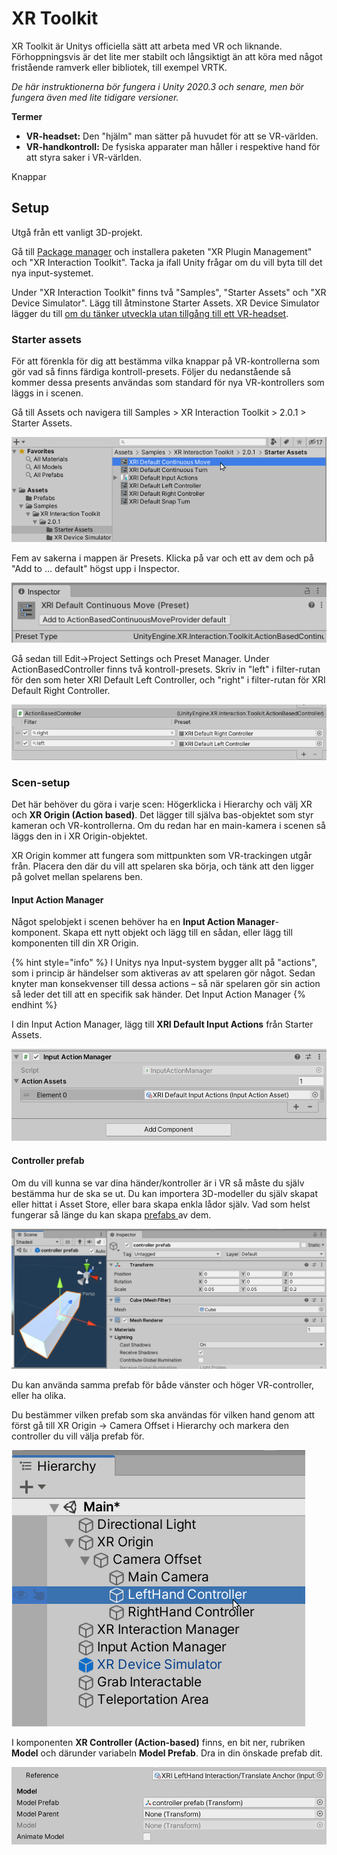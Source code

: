 # XR Toolkit

XR Toolkit är Unitys officiella sätt att arbeta med VR och liknande. Förhoppningsvis är det lite mer stabilt och långsiktigt än att köra med något fristående ramverk eller bibliotek, till exempel VRTK.

_De här instruktionerna bör fungera i Unity 2020.3 och senare, men bör fungera även med lite tidigare versioner._

**Termer**

* **VR-headset:** Den "hjälm" man sätter på huvudet för att se VR-världen.
* **VR-handkontroll:** De fysiska apparater man håller i respektive hand för att styra saker i VR-världen.

Knappar&#x20;

## Setup

Utgå från ett vanligt 3D-projekt.

Gå till [Package manager](../../andra-funktioner/package-manager.md) och installera paketen "XR Plugin Management" och "XR Interaction Toolkit". Tacka ja ifall Unity frågar om du vill byta till det nya input-systemet.

Under "XR Interaction Toolkit" finns två "Samples", "Starter Assets" och "XR Device Simulator". Lägg till åtminstone Starter Assets. XR Device Simulator lägger du till [om du tänker utveckla utan tillgång till ett VR-headset](device-simulator.md).

### Starter assets

För att förenkla för dig att bestämma vilka knappar på VR-kontrollerna som gör vad så finns färdiga kontroll-presets. Följer du nedanstående så kommer dessa presents användas som standard för nya VR-kontrollers som läggs in i scenen.

Gå till Assets och navigera till Samples > XR Interaction Toolkit > 2.0.1 > Starter Assets.

![](<../../.gitbook/assets/image (25).png>)

Fem av sakerna i mappen är Presets. Klicka på var och ett av dem och på "Add to … default" högst upp i Inspector.

![](<../../.gitbook/assets/image (15).png>)

Gå sedan till Edit->Project Settings och Preset Manager. Under ActionBasedController finns två kontroll-presets. Skriv in "left" i filter-rutan för den som heter XRI Default Left Controller, och "right" i filter-rutan för XRI Default Right Controller.

![](<../../.gitbook/assets/image (16).png>)

### Scen-setup

Det här behöver du göra i varje scen: Högerklicka i Hierarchy och välj XR och **XR Origin (Action based)**. Det lägger till själva bas-objektet som styr kameran och VR-kontrollerna. Om du redan har en main-kamera i scenen så läggs den in i XR Origin-objektet.

XR Origin kommer att fungera som mittpunkten som VR-trackingen utgår från. Placera den där du vill att spelaren ska börja, och tänk att den ligger på golvet mellan spelarens ben.

#### Input Action Manager

Något spelobjekt i scenen behöver ha en **Input Action Manager**-komponent. Skapa ett nytt objekt och lägg till en sådan, eller lägg till komponenten till din XR Origin.

{% hint style="info" %}
I Unitys nya Input-system bygger allt på "actions", som i princip är händelser som aktiveras av att spelaren gör något. Sedan knyter man konsekvenser till dessa actions – så när spelaren gör sin action så leder det till att en specifik sak händer. Det Input Action Manager&#x20;
{% endhint %}

I din Input Action Manager, lägg till **XRI Default Input Actions** från Starter Assets.

![](<../../.gitbook/assets/image (7).png>)



#### Controller prefab

Om du vill kunna se var dina händer/kontroller är i VR så måste du själv bestämma hur de ska se ut. Du kan importera 3D-modeller du själv skapat eller hittat i Asset Store, eller bara skapa enkla lådor själv. Vad som helst fungerar så länge du kan skapa [prefabs ](../../begrepp.md#prefab)av dem.

![Ett exempel på väldigt enkel prefab](<../../.gitbook/assets/image (11).png>)

Du kan använda samma prefab för både vänster och höger VR-controller, eller ha olika.

Du bestämmer vilken prefab som ska användas för vilken hand genom att först gå till XR Origin -> Camera Offset i Hierarchy och markera den controller du vill välja prefab för.

![](<../../.gitbook/assets/image (6).png>)

I komponenten **XR Controller (Action-based)** finns, en bit ner, rubriken **Model** och därunder variabeln **Model Prefab**. Dra in din önskade prefab dit.

![](<../../.gitbook/assets/image (14).png>)
